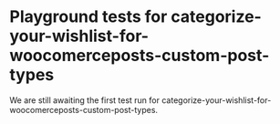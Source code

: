 # Playground tests for categorize-your-wishlist-for-woocomerceposts-custom-post-types
We are still awaiting the first test run for categorize-your-wishlist-for-woocomerceposts-custom-post-types.
